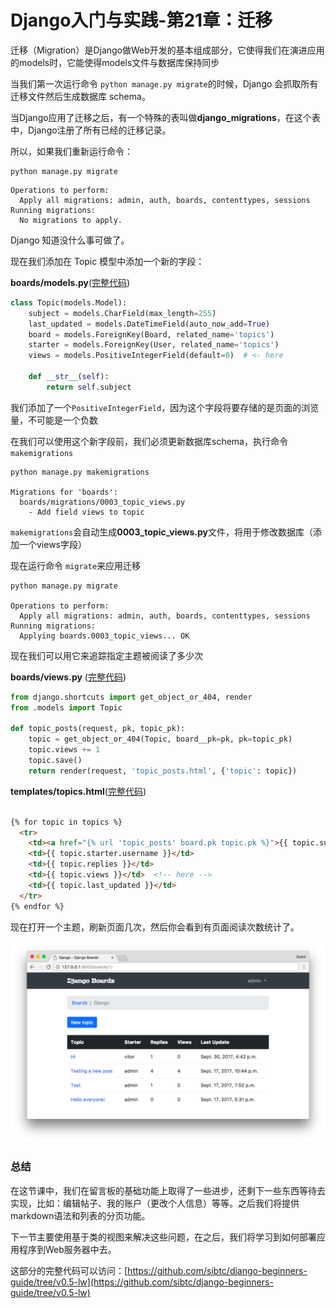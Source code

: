 # Django入门与实践-第21章：迁移

迁移（Migration）是Django做Web开发的基本组成部分，它使得我们在演进应用的models时，它能使得models文件与数据库保持同步

当我们第一次运行命令 `python manage.py migrate`的时候，Django 会抓取所有迁移文件然后生成数据库 schema。

当Django应用了迁移之后，有一个特殊的表叫做**django_migrations**，在这个表中，Django注册了所有已经的迁移记录。

所以，如果我们重新运行命令：

```shell
python manage.py migrate
```

```shell
Operations to perform:
  Apply all migrations: admin, auth, boards, contenttypes, sessions
Running migrations:
  No migrations to apply.
```

Django 知道没什么事可做了。

现在我们添加在 Topic 模型中添加一个新的字段：

**boards/models.py**([完整代码](https://gist.github.com/vitorfs/816f47aa4df8e7b157df75e0ff209aac#file-models-py-L25))

```python
class Topic(models.Model):
    subject = models.CharField(max_length=255)
    last_updated = models.DateTimeField(auto_now_add=True)
    board = models.ForeignKey(Board, related_name='topics')
    starter = models.ForeignKey(User, related_name='topics')
    views = models.PositiveIntegerField(default=0)  # <- here

    def __str__(self):
        return self.subject
```

我们添加了一个`PositiveIntegerField`，因为这个字段将要存储的是页面的浏览量，不可能是一个负数


在我们可以使用这个新字段前，我们必须更新数据库schema，执行命令 `makemigrations`

```shell
python manage.py makemigrations

Migrations for 'boards':
  boards/migrations/0003_topic_views.py
    - Add field views to topic
```

`makemigrations`会自动生成**0003_topic_views.py**文件，将用于修改数据库（添加一个views字段）

现在运行命令 `migrate`来应用迁移

```shell
python manage.py migrate

Operations to perform:
  Apply all migrations: admin, auth, boards, contenttypes, sessions
Running migrations:
  Applying boards.0003_topic_views... OK
```

现在我们可以用它来追踪指定主题被阅读了多少次

**boards/views.py** ([完整代码](https://gist.github.com/vitorfs/c0c97c1e050204d9152c59b4da2f9305#file-views-py-L41))

```python
from django.shortcuts import get_object_or_404, render
from .models import Topic

def topic_posts(request, pk, topic_pk):
    topic = get_object_or_404(Topic, board__pk=pk, pk=topic_pk)
    topic.views += 1
    topic.save()
    return render(request, 'topic_posts.html', {'topic': topic})
```

**templates/topics.html**([完整代码](https://gist.github.com/vitorfs/70ebb1a06e1044387943ee83bafcd526))

```html

{% for topic in topics %}
  <tr>
    <td><a href="{% url 'topic_posts' board.pk topic.pk %}">{{ topic.subject }}</a></td>
    <td>{{ topic.starter.username }}</td>
    <td>{{ topic.replies }}</td>
    <td>{{ topic.views }}</td>  <!-- here -->
    <td>{{ topic.last_updated }}</td>
  </tr>
{% endfor %}

```

现在打开一个主题，刷新页面几次，然后你会看到有页面阅读次数统计了。

![5-17.png](./statics/5-17.png)


###  总结

在这节课中，我们在留言板的基础功能上取得了一些进步，还剩下一些东西等待去实现，比如：编辑帖子、我的账户（更改个人信息）等等。之后我们将提供markdown语法和列表的分页功能。

下一节主要使用基于类的视图来解决这些问题，在之后，我们将学习到如何部署应用程序到Web服务器中去。

这部分的完整代码可以访问：[https://github.com/sibtc/django-beginners-guide/tree/v0.5-lw](https://github.com/sibtc/django-beginners-guide/tree/v0.5-lw)









































